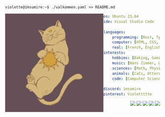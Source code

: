 ```console
violette@imsumire:~$ ./valkommen.yaml >> README.md
```

<img align="left" src="https://raw.githubusercontent.com/ImSumire/ImSumire/main/assets/img/cat.webp" width="320" />

```yaml
os: Ubuntu 23.04
ide: Visual Studio Code

languages:
    programming: [Rust, TypeScript, Julia, Nim, JavaScript, Python, Ocaml]
    computer: [HTML, CSS, JSON, YAML, XML, LaTeX, Markdown]
    real: [French, English, Swedish]
interests:
    hobbies: [Baking, Gaming, Coding, Walking, Series]
    music: [Hans Zimmer, Lana Del Rey, Clairo, girl in red]
    sciences: [Math, Physic, Biology, Astrology]
    animals: [Cats, Otters, Red Pandas, Foxes, Bears]
    code: [Computer Science, Shaders, Games, Optimizations]

discord: imsumire
pinterest: Violettttte
```

<section align="left" style="display: flex; gap: 4px">
    &nbsp; &nbsp; &nbsp; &nbsp; &nbsp; &nbsp; &nbsp; &nbsp; &nbsp; &nbsp; &nbsp; &nbsp; &nbsp; &nbsp; &nbsp;
    <img src="https://via.placeholder.com/15/43303b/000000?text=+">
    <img src="https://via.placeholder.com/15/f4ebcb/000000?text=+">
    <img src="https://via.placeholder.com/15/97b395/000000?text=+">
    <img src="https://via.placeholder.com/15/efce8e/000000?text=+">
    <img src="https://via.placeholder.com/15/6d8c89/000000?text=+">
</section>

